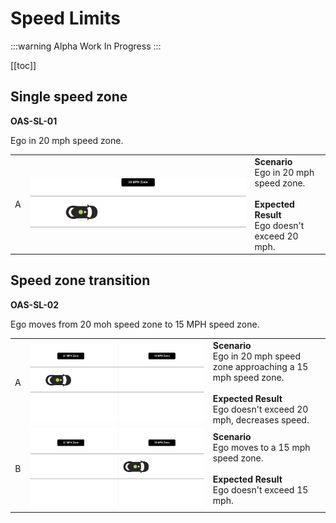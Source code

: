 # Speed Limits

:::warning Alpha
Work In Progress
:::

[[toc]]

## Single speed zone
**OAS-SL-01**

Ego in 20 mph speed zone.

|      |     |     |
| :--: | --- | --- |
| A    | ![SL-01](./images/SL-01.png) | **Scenario** <br> Ego in 20 mph speed zone. <br><br> **Expected Result** <br> Ego doesn't exceed 20 mph. |

## Speed zone transition
**OAS-SL-02**

Ego moves from 20 moh speed zone to 15 MPH speed zone.

|      |     |     |
| :--: | --- | --- |
| A    | ![SL-02-A](./images/SL-02-A.png) | **Scenario** <br> Ego in 20 mph speed zone approaching a 15 mph speed zone. <br><br> **Expected Result** <br> Ego doesn't exceed 20 mph, decreases speed. |
| B    | ![SL-02-B](./images/SL-02-B.png) | **Scenario** <br> Ego moves to a 15 mph speed zone. <br><br> **Expected Result** <br> Ego doesn't exceed 15 mph. |
